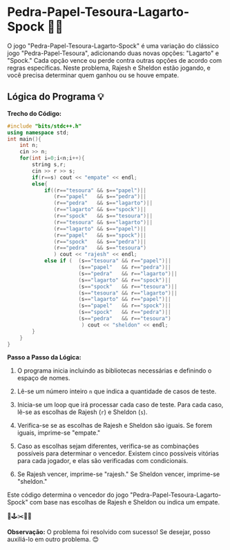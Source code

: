 # Pedra-Papel-Tesoura-Lagarto-Spock 🦎🖖

O jogo "Pedra-Papel-Tesoura-Lagarto-Spock" é uma variação do clássico jogo "Pedra-Papel-Tesoura", adicionando duas novas opções: "Lagarto" e "Spock." Cada opção vence ou perde contra outras opções de acordo com regras específicas. Neste problema, Rajesh e Sheldon estão jogando, e você precisa determinar quem ganhou ou se houve empate.

## Lógica do Programa 💡

**Trecho do Código:**
```cpp
#include "bits/stdc++.h"
using namespace std;
int main(){
    int n;
    cin >> n;
    for(int i=0;i<n;i++){
        string s,r;
        cin >> r >> s;
        if(r==s) cout << "empate" << endl;
        else{
            if((r=="tesoura" && s=="papel")||
               (r=="papel"   && s=="pedra")||
               (r=="pedra"   && s=="lagarto")||
               (r=="lagarto" && s=="spock")||
               (r=="spock"   && s=="tesoura")||
               (r=="tesoura" && s=="lagarto")||
               (r=="lagarto" && s=="papel")||
               (r=="papel"   && s=="spock")||
               (r=="spock"   && s=="pedra")||
               (r=="pedra"   && s=="tesoura")
               ) cout << "rajesh" << endl;
            else if (  (s=="tesoura" && r=="papel")||
                       (s=="papel"   && r=="pedra")||
                       (s=="pedra"   && r=="lagarto")||
                       (s=="lagarto" && r=="spock")||
                       (s=="spock"   && r=="tesoura")||
                       (s=="tesoura" && r=="lagarto")||
                       (s=="lagarto" && r=="papel")||
                       (s=="papel"   && r=="spock")||
                       (s=="spock"   && r=="pedra")||
                       (s=="pedra"   && r=="tesoura")
                        ) cout << "sheldon" << endl;
        }
    }
}
```

**Passo a Passo da Lógica:**

1. O programa inicia incluindo as bibliotecas necessárias e definindo o espaço de nomes.

2. Lê-se um número inteiro `n` que indica a quantidade de casos de teste.

3. Inicia-se um loop que irá processar cada caso de teste. Para cada caso, lê-se as escolhas de Rajesh (`r`) e Sheldon (`s`).

4. Verifica-se se as escolhas de Rajesh e Sheldon são iguais. Se forem iguais, imprime-se "empate."

5. Caso as escolhas sejam diferentes, verifica-se as combinações possíveis para determinar o vencedor. Existem cinco possíveis vitórias para cada jogador, e elas são verificadas com condicionais.

6. Se Rajesh vencer, imprime-se "rajesh." Se Sheldon vencer, imprime-se "sheldon."

Este código determina o vencedor do jogo "Pedra-Papel-Tesoura-Lagarto-Spock" com base nas escolhas de Rajesh e Sheldon ou indica um empate.

🤖🕹️✂️🧻🦎

**Observação:** O problema foi resolvido com sucesso! Se desejar, posso auxiliá-lo em outro problema. 😊